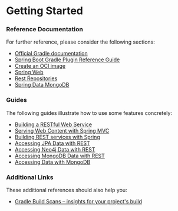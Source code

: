 # Getting Started

### Reference Documentation
For further reference, please consider the following sections:

* [Official Gradle documentation](https://docs.gradle.org)
* [Spring Boot Gradle Plugin Reference Guide](https://docs.spring.io/spring-boot/docs/3.2.5/gradle-plugin/reference/html/)
* [Create an OCI image](https://docs.spring.io/spring-boot/docs/3.2.5/gradle-plugin/reference/html/#build-image)
* [Spring Web](https://docs.spring.io/spring-boot/docs/3.2.5/reference/htmlsingle/index.html#web)
* [Rest Repositories](https://docs.spring.io/spring-boot/docs/3.2.5/reference/htmlsingle/index.html#howto.data-access.exposing-spring-data-repositories-as-rest)
* [Spring Data MongoDB](https://docs.spring.io/spring-boot/docs/3.2.5/reference/htmlsingle/index.html#data.nosql.mongodb)

### Guides
The following guides illustrate how to use some features concretely:

* [Building a RESTful Web Service](https://spring.io/guides/gs/rest-service/)
* [Serving Web Content with Spring MVC](https://spring.io/guides/gs/serving-web-content/)
* [Building REST services with Spring](https://spring.io/guides/tutorials/rest/)
* [Accessing JPA Data with REST](https://spring.io/guides/gs/accessing-data-rest/)
* [Accessing Neo4j Data with REST](https://spring.io/guides/gs/accessing-neo4j-data-rest/)
* [Accessing MongoDB Data with REST](https://spring.io/guides/gs/accessing-mongodb-data-rest/)
* [Accessing Data with MongoDB](https://spring.io/guides/gs/accessing-data-mongodb/)

### Additional Links
These additional references should also help you:

* [Gradle Build Scans – insights for your project's build](https://scans.gradle.com#gradle)

